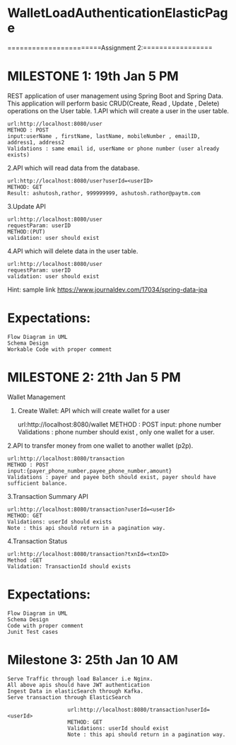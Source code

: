 # WalletLoadAuthenticationElasticPage

=======================Assignment 2:================= 

MILESTONE 1: 19th Jan 5 PM
=========================
REST application of user management using Spring Boot and Spring Data. This application will perform basic CRUD(Create, Read , Update , Delete) operations on the User table.
1.API which will create a user in the user table.

    url:http://localhost:8080/user
    METHOD : POST
    input:userName , firstName, lastName, mobileNumber , emailID, address1, address2
    Validations : same email id, userName or phone number (user already exists)


2.API which will read data from the database.

    url:http://localhost:8080/user?userId=<userID>
    METHOD: GET
    Result: ashutosh,rathor, 999999999, ashutosh.rathor@paytm.com


3.Update API

    url:http://localhost:8080/user
    requestParam: userID
    METHOD:(PUT)
    validation: user should exist


4.API which will delete data in the user table.

    url:http://localhost:8080/user
    requestParam: userID
    validation: user should exist


Hint:
sample link https://www.journaldev.com/17034/spring-data-jpa

Expectations:
=============

    Flow Diagram in UML
    Schema Design
    Workable Code with proper comment




MILESTONE 2: 21th Jan 5 PM
==========================

Wallet Management


1. Create Wallet: API which will create wallet for a user

    url:http://localhost:8080/wallet
    METHOD : POST
    input: phone number
    Validations : phone number should exist , only one wallet for a user.


2.API to transfer money from one wallet to another wallet (p2p).

    url:http://localhost:8080/transaction
    METHOD : POST
    input:{payer_phone_number,payee_phone_number,amount}
    Validations : payer and payee both should exist, payer should have sufficient balance.


3.Transaction Summary API

    url:http://localhost:8080/transaction?userId=<userId>
    METHOD: GET
    Validations: userId should exists
    Note : this api should return in a pagination way.


4.Transaction Status

    url:http://localhost:8080/transaction?txnId=<txnID>
    Method :GET
    Validation: TransactionId should exists


Expectations:
=============

    Flow Diagram in UML
    Schema Design
    Code with proper comment
    Junit Test cases



Milestone 3: 25th Jan 10 AM
=========================

    Serve Traffic through load Balancer i.e Nginx.
    All above apis should have JWT authentication
    Ingest Data in elasticSearch through Kafka.
    Serve transaction through ElasticSearch

                       url:http://localhost:8080/transaction?userId=<userId>
                       METHOD: GET
                       Validations: userId should exist
                       Note : this api should return in a pagination way.
